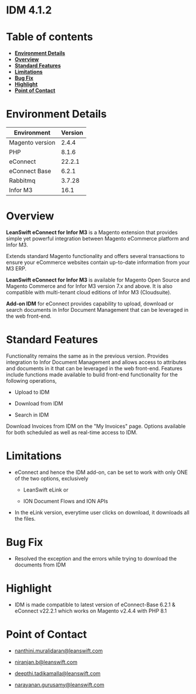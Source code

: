 # **IDM 4.1.2**

# Table of contents

- [**Environment Details**](#environment-details)
- [**Overview**](#overview)
- [**Standard Features**](#standard-features)
- [**Limitations**](#limitations)
- [**Bug Fix**](#bug-fix)
- [**Highlight**](#highlight)
- [**Point of Contact**](#point-of-contact)


# **Environment Details**

| **Environment**     | **Version** |
|---------------------|-------------|
| Magento version     | 2.4.4       |
| PHP                 | 8.1.6       |
| eConnect 			  | 22.2.1      |
| eConnect Base       | 6.2.1       |
| Rabbitmq            | 3.7.28      |
| Infor M3            | 16.1        |


# **Overview**

**LeanSwift eConnect for Infor M3** is a Magento extension that provides simple
yet powerful integration between Magento eCommerce platform and Infor M3.

Extends standard Magento functionality and offers several transactions to ensure
your eCommerce websites contain up-to-date information from your M3 ERP.

**LeanSwift eConnect for Infor M3** is available for Magento Open Source and
Magento Commerce and for Infor M3 version 7.x and above. It is also compatible
with multi-tenant cloud editions of Infor M3 (Cloudsuite).

**Add-on IDM** for eConnect provides capability to upload, download or search
documents in Infor Document Management that can be leveraged in the web
front-end.


# **Standard Features**

Functionality remains the same as in the previous version. Provides integration
to Infor Document Management and allows access to attributes and documents in it
that can be leveraged in the web front-end. Features include functions made
available to build front-end functionality for the following operations,

-   Upload to IDM

-   Download from IDM

-   Search in IDM

Download Invoices from IDM on the "My Invoices" page. Options available for both
scheduled as well as real-time access to IDM.


# **Limitations**

- eConnect and hence the IDM add-on, can be set to work with only ONE of the
    two options, exclusively

	- LeanSwift eLink or

	- ION Document Flows and ION APIs

- In the eLink version, everytime user clicks on download, it downloads all
    the files.
	

# **Bug Fix**

- Resolved the exception and the errors while trying to download the documents from IDM


# **Highlight**

- IDM is made compatible to latest version of eConnect-Base 6.2.1 & eConnect v22.2.1 which works on Magento v2.4.4 with PHP 8.1


# **Point of Contact**

-   <nanthini.muralidaran@leanswift.com>

-   <niranjan.b@leanswift.com>

-   <deepthi.tadikamalla@leanswift.com>

-   <narayanan.gurusamy@leanswift.com>
